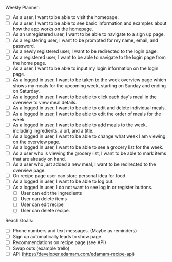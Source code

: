Weekly Planner:
- [ ] As a user, I want to be able to visit the homepage.
- [ ] As a user, I want to be able to see basic information and examples about how the app works on the homepage.
- [ ] As an unregistered user, I want to be able to navigate to a sign up page.
- [ ] As a registering user, I want to be prompted for my name, email, and password.
- [ ] As a newly registered user, I want to be redirected to the login page.
- [ ] As a registered user, I want to be able to navigate to the login page from the home page.
- [ ] As a user, I want to be able to input my login information on the login page.
- [ ] As a logged in user, I want to be taken to the week overview page which shows my meals for the upcoming week, starting on Sunday and ending on Saturday.
- [ ] As a logged in user, I want to be able to click each day's meal in the overview to view meal details.
- [ ] As a logged in user, I want to be able to edit and delete individual meals.
- [ ] As a logged in user, I want to be able to edit the order of meals for the week.
- [ ] As a logged in user, I want to be able to add meals to the week, including ingredients, a url, and a title.
- [ ] As a logged in user, I want to be able to change what week I am viewing on the overview page.
- [ ] As a logged in user, I want to be able to see a grocery list for the week.
- [ ] As a user who is viewing the grocery list, I want to be able to mark items that are already on hand.
- [ ] As a user who just added a new meal, I want to be redirected to the overview page.
- [ ] On recipe page user can store personal idea for food.
- [ ] As a logged in user, I want to be able to log out.
- [ ] As a logged in user, I do not want to see log in or register buttons.
  - [ ] User can edit the ingredients
  - [ ] User can delete items
  - [ ] User can edit recipe
  - [ ] User can delete recipe.

Reach Goals:
- [ ] Phone numbers and text messages. (Maybe as reminders)
- [ ] Sign up automatically leads to show page.
- [ ] Recommendations on recipe page (see API)
- [ ] Swap outs (example trello)
- [ ] API (https://developer.edamam.com/edamam-recipe-api)
